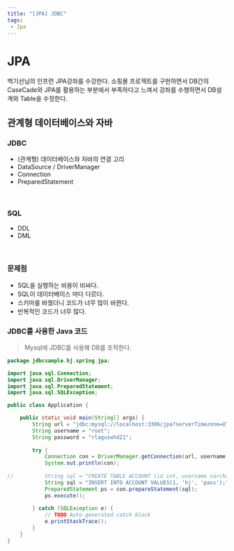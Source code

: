 ```yaml
---
title: "[JPA] JDBC"
tags:
 - Jpa
---
```


# JPA

백기선님의 인프런 JPA강좌를 수강한다. 쇼핑몰 프로젝트를 구현하면서 DB간의 CaseCade와 JPA를 활용하는 부분에서 부족하다고 느껴서 강좌를 수행하면서 DB설계와 Table을 수정한다.



## 관계형 데이터베이스와 자바

### JDBC

* (관계형) 데이터베이스와 자바의 연결 고리
* DataSource / DriverManager
* Connection
* PreparedStatement

<br/>

### SQL

* DDL
* DML

<br/>

### 문제점

* SQL을 실행하는 비용이 비싸다.
* SQL이 데이터베이스 마다 다르다.
* 스키마를 바꿨더니 코드가 너무 많이 바뀐다.
* 반복적인 코드가 너무 많다.



### JDBC를 사용한 Java 코드

> Mysql에 JDBC를 사용해 DB를 조작한다.

```java
package jdbcsample.hj.spring.jpa;

import java.sql.Connection;
import java.sql.DriverManager;
import java.sql.PreparedStatement;
import java.sql.SQLException;

public class Application {

	public static void main(String[] args) {
		String url = "jdbc:mysql://localhost:3306/jpa?serverTimezone=UTC&characterEncoding=UTF-8";
		String username = "root";
		String password = "rlaguswhd21";
		
		try {
			Connection con = DriverManager.getConnection(url, username, password);
			System.out.println(con);
			
//			String sql = "CREATE TABLE ACCOUNT (id int, username varchar(255), password varchar(255));";
			String sql = "INSERT INTO ACCOUNT VALUES(1, 'hj', 'pass');";
			PreparedStatement ps = con.prepareStatement(sql);
			ps.execute();
		
		} catch (SQLException e) {
			// TODO Auto-generated catch block
			e.printStackTrace();
		}
	}
}
```

